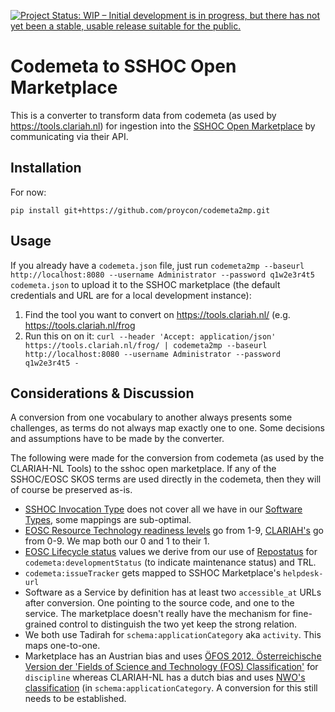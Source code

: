[![Project Status: WIP – Initial development is in progress, but there has not yet been a stable, usable release suitable for the public.](https://www.repostatus.org/badges/latest/wip.svg)](https://www.repostatus.org/#wip)

# Codemeta to SSHOC Open Marketplace

This is a converter to transform data from codemeta (as used by <https://tools.clariah.nl>) for ingestion into the [SSHOC Open Marketplace](https://github.com/SSHOC/sshoc-marketplace-backend) by communicating via their API.

## Installation

For now:

```
pip install git+https://github.com/proycon/codemeta2mp.git
```

## Usage

If you already have a `codemeta.json` file, just run `codemeta2mp --baseurl http://localhost:8080 --username Administrator --password q1w2e3r4t5 codemeta.json` to upload it to the SSHOC marketplace (the default credentials and URL are for a local development instance):

1. Find the tool you want to convert on https://tools.clariah.nl/ (e.g. https://tools.clariah.nl/frog
2. Run this on on it: ``curl --header 'Accept: application/json' https://tools.clariah.nl/frog/ | codemeta2mp --baseurl http://localhost:8080 --username Administrator --password q1w2e3r4t5 -``

## Considerations & Discussion

A conversion from one vocabulary to another always presents some challenges, as
terms do not always map exactly one to one. Some decisions and assumptions have to be
made by the converter.

The following were made for the conversion from codemeta (as used by the CLARIAH-NL Tools) to the sshoc open marketplace.
If any of the SSHOC/EOSC SKOS terms are used directly in the codemeta, then they will of course be preserved as-is.

* [SSHOC Invocation Type](https://vocabs.sshopencloud.eu/browse/invocation-type/en/page/invocationTypeScheme) does not cover all we have in our [Software Types](https://github.com/SoftwareUnderstanding/software_types), some mappings are sub-optimal.
* [EOSC Resource Technology readiness levels](https://vocabs.sshopencloud.eu/browse/eosc-technology-readiness-level/en/) go from 1-9, [CLARIAH's](https://github.com/CLARIAH/tool-discovery/blob/master/schemas/research-technology-readiness-levels.jsonld) go from 0-9. We map both our 0 and 1 to their 1.
* [EOSC Lifecycle status](https://vocabs.sshopencloud.eu/browse/eosc-life-cycle-status/en/) values we derive from our use of [Repostatus](https://www.repostatus.org/) for `codemeta:developmentStatus` (to indicate maintenance status) and TRL.
* `codemeta:issueTracker` gets mapped to SSHOC Marketplace's `helpdesk-url`
* Software as a Service by definition has at least two `accessible_at` URLs after conversion. One pointing to the source code, and one to the service. The marketplace doesn't really have the mechanism for fine-grained control to distinguish the two yet keep the strong relation.
* We both use Tadirah for `schema:applicationCategory` aka `activity`. This maps one-to-one.
* Marketplace has an Austrian bias and uses [ÖFOS 2012. Österreichische Version der 'Fields of Science and Technology (FOS) Classification'](https://vocabs.acdh.oeaw.ac.at/oefos/de/page/Schema) for `discipline` whereas CLARIAH-NL has a dutch bias and uses [NWO's classification](https://github.com/CLARIAH/tool-discovery/blob/master/schemas/nwo-research-fields.jsonld) (in `schema:applicationCategory`. A conversion for this still needs to be established.



